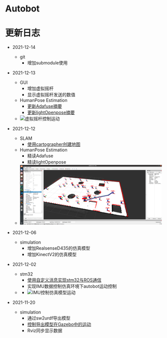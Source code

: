 # Autobot

# 更新日志
+ 2021-12-14
  + git
    + 增加submodule使用

+ 2021-12-13
  + GUI
    + 增加虚拟摇杆
    + 显示虚拟摇杆发送的数值
  + HumanPose Estimation
    + [更新Adafuse摘要](https://readpaper.com/paper/3104343368)
    + [更新lightOpenpose摘要](https://readpaper.com/paper/2963265461)
  + ![虚拟摇杆控制运动](05_images/02-虚拟摇杆.gif)

+ 2021-12-12
  + SLAM
    + [使用cartographer创建地图](http://zhangguixin.top/2021/12/12/ROS/cartographer安装与使用/)
  + HumanPose Estimation
    + 精读Adafuse
    + 精读lightOpenpose
  + ![cartographer建图](05_images/01-cartographer.png)

+ 2021-12-06
  + simulation
    + 增加RealsenseD435的仿真模型
    + 增加KinectV2的仿真模型

+ 2021-12-02
  + stm32
    + [使用自定义消息实现stm32与ROS通信](http://zhangguixin.top/2021/11/16/ROS/使用自定义消息实现ROS与stm32通讯/)
    + 实现IMU数据控制仿真环境下autobot运动控制
  + + ![IMU控制仿真模型运动](/05_images/03-IMU控制运动.gif)

+ 2021-11-20
  + simulation
    + 通过sw2urdf导出模型
    + [控制导出模型在Gazebo中的运动](http://zhangguixin.top/2021/11/20/ROS/控制sw2urdf导出模型在Rviz和Gazebo中运动/)
    + Rviz同步显示数据
  